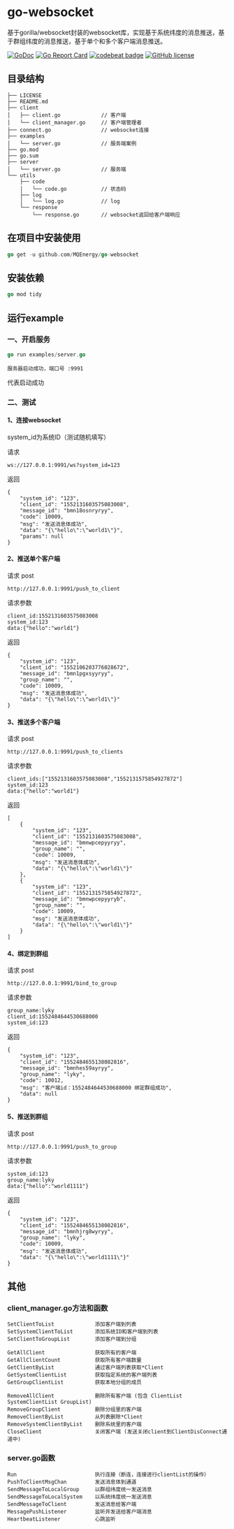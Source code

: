 # go-websocket
基于gorilla/websocket封装的websocket库，实现基于系统纬度的消息推送，基于群组纬度的消息推送，基于单个和多个客户端消息推送。

[![GoDoc](https://godoc.org/github.com/MQEnergy/go-websocket/?status.svg)](https://pkg.go.dev/github.com/MQEnergy/go-websocket)
[![Go Report Card](https://goreportcard.com/badge/github.com/MQEnergy/go-websocket)](https://goreportcard.com/report/github.com/MQEnergy/go-websocket)
[![codebeat badge](https://codebeat.co/badges/063ec0b6-5059-4b1b-92c0-4f750438faa8)](https://codebeat.co/projects/github-com-mqenergy-go-websocket-main)
[![GitHub license](https://img.shields.io/github/license/MQEnergy/go-websocket)](https://github.com/MQEnergy/go-websocket/blob/main/LICENSE)

## 目录结构
```
├── LICENSE
├── README.md
├── client
│   ├── client.go             // 客户端
│   └── client_manager.go     // 客户端管理者
├── connect.go                // websocket连接
├── examples
│   └── server.go             // 服务端案例
├── go.mod
├── go.sum
├── server
│   └── server.go             // 服务端
└── utils
    ├── code
    │   └── code.go           // 状态码
    ├── log
    │   └── log.go            // log
    └── response
        └── response.go       // websocket返回给客户端响应
```
## 在项目中安装使用
```go
go get -u github.com/MQEnergy/go-websocket
```
## 安装依赖
```go
go mod tidy
```
## 运行example
### 一、开启服务
```go
go run examples/server.go
```
```
服务器启动成功，端口号 :9991 
```
代表启动成功

### 二、测试
#### 1、连接websocket
system_id为系统ID（测试随机填写）

请求
```
ws://127.0.0.1:9991/ws?system_id=123
```
返回
```
{
    "system_id": "123",
    "client_id": "1552131603575083008",
    "message_id": "bmn18osnryryy",
    "code": 10009,
    "msg": "发送消息体成功",
    "data": "{\"hello\":\"world1\"}",
    "params": null
}
```

#### 2、推送单个客户端 
请求 post
```
http://127.0.0.1:9991/push_to_client
```
请求参数
```
client_id:1552131603575083008
system_id:123
data:{"hello":"world1"}
```
返回
```
{
    "system_id": "123",
    "client_id": "1552106203776028672",
    "message_id": "bmn1pgxsyyryy",
    "group_name": "",
    "code": 10009,
    "msg": "发送消息体成功",
    "data": "{\"hello\":\"world1\"}"
}
```

#### 3、推送多个客户端 
请求 post
```
http://127.0.0.1:9991/push_to_clients
```
请求参数
```
client_ids:["1552131603575083008","1552131575854927872"]
system_id:123
data:{"hello":"world1"}
```
返回
```
[
    {
        "system_id": "123",
        "client_id": "1552131603575083008",
        "message_id": "bmnwpcepyyryy",
        "group_name": "",
        "code": 10009,
        "msg": "发送消息体成功",
        "data": "{\"hello\":\"world1\"}"
    },
    {
        "system_id": "123",
        "client_id": "1552131575854927872",
        "message_id": "bmnwpcepyyryb",
        "group_name": "",
        "code": 10009,
        "msg": "发送消息体成功",
        "data": "{\"hello\":\"world1\"}"
    }
]
```

#### 4、绑定到群组
请求 post
```
http://127.0.0.1:9991/bind_to_group
```
请求参数
```
group_name:lyky
client_id:1552484644530688000
system_id:123
```
返回
```
{
    "system_id": "123",
    "client_id": "1552484655138082816",
    "message_id": "bmnhes59ayryy",
    "group_name": "lyky",
    "code": 10012,
    "msg": "客户端id：1552484644530688000 绑定群组成功",
    "data": null
}
```

#### 5、推送到群组
请求 post
```
http://127.0.0.1:9991/push_to_group
```
请求参数
```
system_id:123
group_name:lyky
data:{"hello":"world1111"}
```
返回
```
{
    "system_id": "123",
    "client_id": "1552484655138082816",
    "message_id": "bmnhjrg8wyryy",
    "group_name": "lyky",
    "code": 10009,
    "msg": "发送消息体成功",
    "data": "{\"hello\":\"world1111\"}"
}
```

## 其他
### client_manager.go方法和函数
```
SetClientToList             添加客户端到列表
SetSystemClientToList       添加系统ID和客户端到列表
SetClientToGroupList        添加客户端到分组

GetAllClient                获取所有的客户端
GetAllClientCount           获取所有客户端数量
GetClientByList             通过客户端列表获取*Client
GetSystemClientList         获取指定系统的客户端列表
GetGroupClientList          获取本地分组的成员

RemoveAllClient             删除所有客户端 (包含 ClientList SystemClientList GroupList)
RemoveGroupClient           删除分组里的客户端
RemoveClientByList          从列表删除*Client
RemoveSystemClientByList    删除系统里的客户端
CloseClient                 关闭客户端 (发送关闭client到ClientDisConnect通道中)
```
### server.go函数
```
Run                         执行连接（断连，连接进行clientList的操作）
PushToClientMsgChan         发送消息体到通道
SendMessageToLocalGroup     以群组纬度统一发送消息
SendMessageToLocalSystem    以系统纬度统一发送消息
SendMessageToClient         发送消息给客户端
MessagePushListener         监听并发送给客户端消息
HeartbeatListener           心跳监听
```